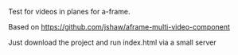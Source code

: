 Test for videos in planes for a-frame.

Based on https://github.com/jshaw/aframe-multi-video-component

Just download the project and run index.html via a small server